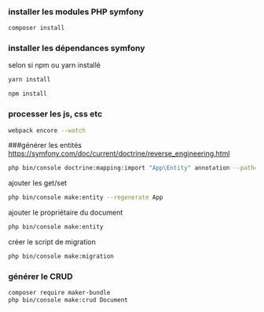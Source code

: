 ### installer les modules PHP symfony

```bash
composer install
```

### installer les dépendances symfony
selon si npm ou yarn installé

```bash
yarn install
```

```bash
npm install
```

### processer les js, css etc

```bash
webpack encore --watch
```

###générer les entités
https://symfony.com/doc/current/doctrine/reverse_engineering.html

```bash
php bin/console doctrine:mapping:import "App\Entity" annotation --path=src/Entity
```

ajouter les get/set

```bash
php bin/console make:entity --regenerate App
```

ajouter le propriétaire du document
```bash
php bin/console make:entity
```

créer le script de migration
```bash
php bin/console make:migration
```

### générer le CRUD

```bash
composer require maker-bundle
php bin/console make:crud Document
```


